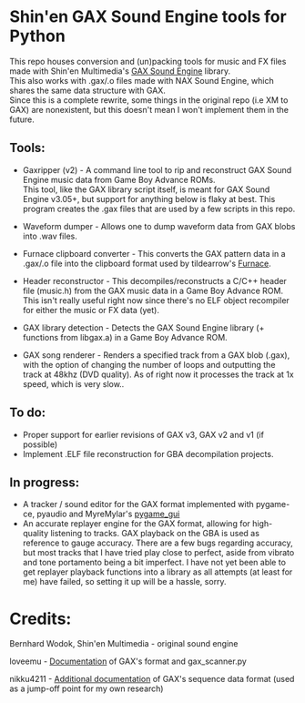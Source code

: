 # Shin'en GAX Sound Engine tools for Python

This repo houses conversion and (un)packing tools for music and FX files made with Shin'en Multimedia's [GAX Sound Engine] library.  
This also works with .gax/.o files made with NAX Sound Engine, which shares the same data structure with GAX.  
Since this is a complete rewrite, some things in the original repo (i.e XM to GAX) are nonexistent, but this doesn't mean I won't implement them in the future.


## Tools:
- Gaxripper (v2) - A command line tool to rip and reconstruct GAX Sound Engine music data from Game Boy Advance ROMs.  
  This tool, like the GAX library script itself, is meant for GAX Sound Engine v3.05+, but support for anything below is flaky at best. This program creates the .gax files that are used by a few scripts in this repo.

- Waveform dumper - Allows one to dump waveform data from GAX blobs into .wav files.

- Furnace clipboard converter - This converts the GAX pattern data in a .gax/.o file into the clipboard format used by tildearrow's [Furnace].

- Header reconstructor - This decompiles/reconstructs a C/C++ header file (music.h) from the GAX music data in a Game Boy Advance ROM. This isn't really useful right now since there's no ELF object recompiler for either the music or FX data (yet).

- GAX library detection - Detects the GAX Sound Engine library (+ functions from libgax.a) in a Game Boy Advance ROM.

- GAX song renderer - Renders a specified track from a GAX blob (.gax), with the option of changing the number of loops and outputting the track at 48khz (DVD quality). As of right now it processes the track at 1x speed, which is very slow..

## To do:
- Proper support for earlier revisions of GAX v3, GAX v2 and v1 (if possible)
- Implement .ELF file reconstruction for GBA decompilation projects.

## In progress:
- A tracker / sound editor for the GAX format implemented with pygame-ce, pyaudio and MyreMylar's [pygame_gui]
- An accurate replayer engine for the GAX format, allowing for high-quality listening to tracks. GAX playback on the GBA is used as reference to gauge accuracy. There are a few bugs regarding accuracy, but most tracks that I have tried play close to perfect, aside from vibrato and tone portamento being a bit imperfect. I have not yet been able to get replayer playback functions into a library as all attempts (at least for me) have failed, so setting it up will be a hassle, sorry.


Credits:
==============
Bernhard Wodok, Shin'en Multimedia - original sound engine

loveemu - [Documentation] of GAX's format and gax_scanner.py

nikku4211 - [Additional documentation] of GAX's sequence data format (used as a jump-off point for my own research)


[gax sound engine]: <https://www.shinen.com/music/music.php3?gax>
[documentation]: <https://gist.github.com/loveemu/9b3063ffd9a76cb18e379324e43f3251>
[additional documentation]: <https://gist.github.com/loveemu/9b3063ffd9a76cb18e379324e43f3251?permalink_comment_id=3504799#gistcomment-3504799>
[furnace]: <https://github.com/tildearrow/furnace>
[pygame_gui]:<https://github.com/MyreMylar/pygame_gui>
